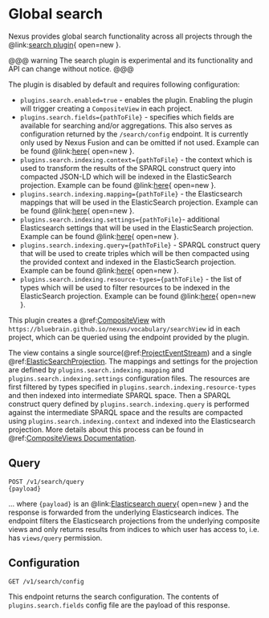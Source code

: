# Global search

Nexus provides global search functionality across all projects through the @link:[search plugin](https://github.com/BlueBrain/nexus/tree/master/delta/plugins/search/src){ open=new }.

@@@ warning
The search plugin is experimental and its functionality and API can change without notice.
@@@

The plugin is disabled by default and requires following configuration:

- `plugins.search.enabled=true` - enables the plugin. Enabling the plugin will trigger creating a `CompositeView` in each project.
- `plugins.search.fields={pathToFile}` - specifies which fields are available for searching and/or aggregations. This also serves as configuration returned by the `/search/config` endpoint. It is currently only used by Nexus Fusion and can be omitted if not used. Example can be found @link:[here](https://github.com/BlueBrain/nexus/blob/master/tests/docker/config/fields.json){ open=new }.
- `plugins.search.indexing.context={pathToFile}` - the context which is used to transform the results of the SPARQL construct query into compacted JSON-LD which will be indexed in the ElasticSearch projection. Example can be found @link:[here](https://github.com/BlueBrain/nexus/blob/master/tests/docker/config/search-context.json){ open=new }.
- `plugins.search.indexing.mapping={pathToFile}` - the Elasticsearch mappings that will be used in the ElasticSearch projection. Example can be found @link:[here](https://github.com/BlueBrain/nexus/blob/master/tests/docker/config/mapping.json){ open=new }.
- `plugins.search.indexing.settings={pathToFile}`- additional Elasticsearch settings that will be used in the ElasticSearch projection. Example can be found @link:[here](https://github.com/BlueBrain/nexus/blob/master/tests/docker/config/settings.json){ open=new }.
- `plugins.search.indexing.query={pathToFile}` - SPARQL construct query that will be used to create triples which will be then compacted using the provided context and indexed in the ElasticSearch projection. Example can be found @link:[here](https://github.com/BlueBrain/nexus/blob/master/tests/docker/config/construct-query.sparql){ open=new }.
- `plugins.search.indexing.resource-types={pathToFile}` - the list of types which will be used to filter resources to be indexed in the ElasticSearch projection. Example can be found @link:[here](https://github.com/BlueBrain/nexus/blob/master/tests/docker/config/resource-types.json){ open=new }.

This plugin creates a @ref:[CompositeView](views/composite-view-api.md) with `https://bluebrain.github.io/nexus/vocabulary/searchView` id in each project, which can be queried using the endpoint provided by the plugin.

The view contains a single source(@ref:[ProjectEventStream](views/composite-view-api.md#projecteventstream)) and a single @ref:[ElasticSearchProjection](views/composite-view-api.md#elasticsearchprojection). The mappings and settings for the projection are defined by `plugins.search.indexing.mapping` and `plugins.search.indexing.settings` configuration files.
The resources are first filtered by types specified in `plugins.search.indexing.resource-types`
and then indexed into intermediate SPARQL space.
Then a SPARQL construct query defined by `plugins.search.indexing.query` is performed against the intermediate SPARQL space and the results are compacted using `plugins.search.indexing.context` and indexed into the Elasticsearch projection. 
More details about this process can be found in @ref:[CompositeViews Documentation](views/composite-view-api.md#processing-pipeline).

## Query

```
POST /v1/search/query
{payload}
```
... where `{payload}` is an @link:[Elasticsearch query](https://www.elastic.co/guide/en/elasticsearch/reference/current/query-dsl.html){ open=new } and the response
is forwarded from the underlying Elasticsearch indices.
The endpoint filters the Elasticsearch projections from the underlying composite views and only returns results from indices to which user has access to, i.e. has `views/query` permission.


## Configuration
```
GET /v1/search/config
```

This endpoint returns the search configuration. The contents of `plugins.search.fields` config file are the payload of this response.

